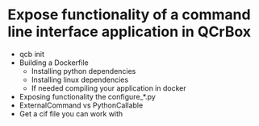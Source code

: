 # Expose functionality of a command line interface application in QCrBox

 - qcb init
 - Building a Dockerfile
   - Installing python dependencies
   - Installing linux dependencies
   - If needed compiling your application in docker
  - Exposing functionality the configure_*.py
   - ExternalCommand vs PythonCallable
  - Get a cif file you can work with
